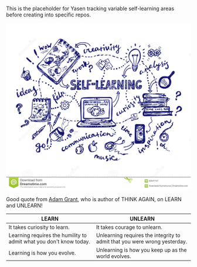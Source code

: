This is the placeholder for Yasen tracking variable self-learning areas before creating into specific repos.

![SelfLeaning Logo Image](img/self-learning.jpg)

Good quote from [Adam Grant](https://www.linkedin.com/in/adammgrant/), who is author of THINK AGAIN, on LEARN and UNLEARN!

| LEARN                                                        | UNLEARN                                                      |
| ------------------------------------------------------------ | ------------------------------------------------------------ |
| It takes curiosity to learn.                                 | It takes courage to unlearn.                                 |
| Learning requires the humility to admit what you don't know today. | Unlearning requires the integrity to admit that you were wrong yesterday. |
| Learning is how you evolve.                                  | Unlearning is how you keep up as the world evolves.          |

